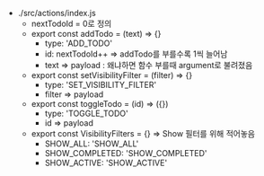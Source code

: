 - ./src/actions/index.js
  - nextTodoId = 0로 정의
  - export const addTodo = (text) => {}
    - type: 'ADD_TODO'
    - id: nextTodoId++ => addTodo를 부를수록 1씩 늘어남
    - text => payload : 왜냐하면 함수 부를때 argument로 불려졌음
  - export const setVisibilityFilter = (filter) => {}
    - type: 'SET_VISIBILITY_FILTER'
    - filter => payload
  - export const toggleTodo = (id) => ({})
    - type: 'TOGGLE_TODO'
    - id => payload
  - export const VisibilityFilters = {} => Show 필터를 위해 적어놓음
    - SHOW_ALL: 'SHOW_ALL'
    - SHOW_COMPLETED: 'SHOW_COMPLETED'
    - SHOW_ACTIVE: 'SHOW_ACTIVE'
